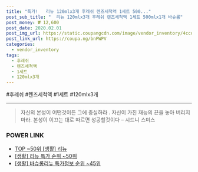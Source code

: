 ```yaml
--- 
title: "특가!   리뉴 120mlx3개 후레쉬 렌즈세척액 1세트 500..." 
post_sub_title: "  리뉴 120mlx3개 후레쉬 렌즈세척액 1세트 500mlx1개 바슈롬" 
post_money: ₩ 12,600 
post_date: 2020.02.01 
post_img_url: https://static.coupangcdn.com/image/vendor_inventory/4ccd/0a343ee798fe4e75ea43d4877b5a84367ce509b0100f08107c48bf1676e3.jpg 
post_link_url: https://coupa.ng/bnPWPV 
categories: 
  - vendor_inventory 
tags: 
  - 후레쉬 
  - 렌즈세척액 
  - 1세트 
  - 120mlx3개 
--- 
```

  #후레쉬 #렌즈세척액 #1세트 #120mlx3개 
<hr> 

> 자신의 본성이 어떤것이든 그에 충실하라 . 자신이 가진 재능의 끈을 놓아 버리지 마라. 본성이 이끄는 대로 따르면 성공할것이다 – 시드니 스미스 


### POWER LINK

* <a href="https://blog.naver.com/an0733/221792513527" target="_blank"> TOP ~50위 [생활] 리뉴</a>
* <a href="https://blog.naver.com/sakai111/221792513532" target="_blank"> [생활] 리뉴 특가 순위 ~50위</a>
* <a href="https://blog.naver.com/sakai111/221776289352" target="_blank"> [생활] 바슈롬리뉴 특가정보 순위 ~45위</a>
